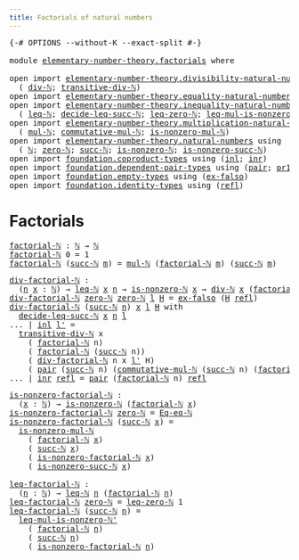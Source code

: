 ```yaml
---
title: Factorials of natural numbers
---
```


<pre class="Agda"><a id="55" class="Symbol">{-#</a> <a id="59" class="Keyword">OPTIONS</a> <a id="67" class="Pragma">--without-K</a> <a id="79" class="Pragma">--exact-split</a> <a id="93" class="Symbol">#-}</a>

<a id="98" class="Keyword">module</a> <a id="105" href="elementary-number-theory.factorials.html" class="Module">elementary-number-theory.factorials</a> <a id="141" class="Keyword">where</a>

<a id="148" class="Keyword">open</a> <a id="153" class="Keyword">import</a> <a id="160" href="elementary-number-theory.divisibility-natural-numbers.html" class="Module">elementary-number-theory.divisibility-natural-numbers</a> <a id="214" class="Keyword">using</a>
  <a id="222" class="Symbol">(</a> <a id="224" href="elementary-number-theory.divisibility-natural-numbers.html#1608" class="Function">div-ℕ</a><a id="229" class="Symbol">;</a> <a id="231" href="elementary-number-theory.divisibility-natural-numbers.html#5591" class="Function">transitive-div-ℕ</a><a id="247" class="Symbol">)</a>
<a id="249" class="Keyword">open</a> <a id="254" class="Keyword">import</a> <a id="261" href="elementary-number-theory.equality-natural-numbers.html" class="Module">elementary-number-theory.equality-natural-numbers</a> <a id="311" class="Keyword">using</a> <a id="317" class="Symbol">(</a><a id="318" href="elementary-number-theory.equality-natural-numbers.html#1997" class="Function">Eq-eq-ℕ</a><a id="325" class="Symbol">)</a>
<a id="327" class="Keyword">open</a> <a id="332" class="Keyword">import</a> <a id="339" href="elementary-number-theory.inequality-natural-numbers.html" class="Module">elementary-number-theory.inequality-natural-numbers</a> <a id="391" class="Keyword">using</a>
  <a id="399" class="Symbol">(</a> <a id="401" href="elementary-number-theory.inequality-natural-numbers.html#1660" class="Function">leq-ℕ</a><a id="406" class="Symbol">;</a> <a id="408" href="elementary-number-theory.inequality-natural-numbers.html#3624" class="Function">decide-leq-succ-ℕ</a><a id="425" class="Symbol">;</a> <a id="427" href="elementary-number-theory.inequality-natural-numbers.html#2292" class="Function">leq-zero-ℕ</a><a id="437" class="Symbol">;</a> <a id="439" href="elementary-number-theory.inequality-natural-numbers.html#7945" class="Function">leq-mul-is-nonzero-ℕ&#39;</a><a id="460" class="Symbol">)</a>
<a id="462" class="Keyword">open</a> <a id="467" class="Keyword">import</a> <a id="474" href="elementary-number-theory.multiplication-natural-numbers.html" class="Module">elementary-number-theory.multiplication-natural-numbers</a> <a id="530" class="Keyword">using</a>
  <a id="538" class="Symbol">(</a> <a id="540" href="elementary-number-theory.multiplication-natural-numbers.html#1358" class="Function">mul-ℕ</a><a id="545" class="Symbol">;</a> <a id="547" href="elementary-number-theory.multiplication-natural-numbers.html#3145" class="Function">commutative-mul-ℕ</a><a id="564" class="Symbol">;</a> <a id="566" href="elementary-number-theory.multiplication-natural-numbers.html#6561" class="Function">is-nonzero-mul-ℕ</a><a id="582" class="Symbol">)</a>
<a id="584" class="Keyword">open</a> <a id="589" class="Keyword">import</a> <a id="596" href="elementary-number-theory.natural-numbers.html" class="Module">elementary-number-theory.natural-numbers</a> <a id="637" class="Keyword">using</a>
  <a id="645" class="Symbol">(</a> <a id="647" href="elementary-number-theory.natural-numbers.html#1458" class="Datatype">ℕ</a><a id="648" class="Symbol">;</a> <a id="650" href="elementary-number-theory.natural-numbers.html#1479" class="InductiveConstructor">zero-ℕ</a><a id="656" class="Symbol">;</a> <a id="658" href="elementary-number-theory.natural-numbers.html#1492" class="InductiveConstructor">succ-ℕ</a><a id="664" class="Symbol">;</a> <a id="666" href="elementary-number-theory.natural-numbers.html#1939" class="Function">is-nonzero-ℕ</a><a id="678" class="Symbol">;</a> <a id="680" href="elementary-number-theory.natural-numbers.html#3034" class="Function">is-nonzero-succ-ℕ</a><a id="697" class="Symbol">)</a>
<a id="699" class="Keyword">open</a> <a id="704" class="Keyword">import</a> <a id="711" href="foundation.coproduct-types.html" class="Module">foundation.coproduct-types</a> <a id="738" class="Keyword">using</a> <a id="744" class="Symbol">(</a><a id="745" href="foundation.coproduct-types.html#1253" class="InductiveConstructor">inl</a><a id="748" class="Symbol">;</a> <a id="750" href="foundation.coproduct-types.html#1276" class="InductiveConstructor">inr</a><a id="753" class="Symbol">)</a>
<a id="755" class="Keyword">open</a> <a id="760" class="Keyword">import</a> <a id="767" href="foundation.dependent-pair-types.html" class="Module">foundation.dependent-pair-types</a> <a id="799" class="Keyword">using</a> <a id="805" class="Symbol">(</a><a id="806" href="foundation-core.dependent-pair-types.html#588" class="InductiveConstructor">pair</a><a id="810" class="Symbol">;</a> <a id="812" href="foundation-core.dependent-pair-types.html#605" class="Field">pr1</a><a id="815" class="Symbol">;</a> <a id="817" href="foundation-core.dependent-pair-types.html#617" class="Field">pr2</a><a id="820" class="Symbol">)</a>
<a id="822" class="Keyword">open</a> <a id="827" class="Keyword">import</a> <a id="834" href="foundation.empty-types.html" class="Module">foundation.empty-types</a> <a id="857" class="Keyword">using</a> <a id="863" class="Symbol">(</a><a id="864" href="foundation-core.empty-types.html#1160" class="Function">ex-falso</a><a id="872" class="Symbol">)</a>
<a id="874" class="Keyword">open</a> <a id="879" class="Keyword">import</a> <a id="886" href="foundation.identity-types.html" class="Module">foundation.identity-types</a> <a id="912" class="Keyword">using</a> <a id="918" class="Symbol">(</a><a id="919" href="foundation-core.identity-types.html#1820" class="InductiveConstructor">refl</a><a id="923" class="Symbol">)</a>
</pre>
# Factorials

<pre class="Agda"><a id="factorial-ℕ"></a><a id="952" href="elementary-number-theory.factorials.html#952" class="Function">factorial-ℕ</a> <a id="964" class="Symbol">:</a> <a id="966" href="elementary-number-theory.natural-numbers.html#1458" class="Datatype">ℕ</a> <a id="968" class="Symbol">→</a> <a id="970" href="elementary-number-theory.natural-numbers.html#1458" class="Datatype">ℕ</a>
<a id="972" href="elementary-number-theory.factorials.html#952" class="Function">factorial-ℕ</a> <a id="984" class="Number">0</a> <a id="986" class="Symbol">=</a> <a id="988" class="Number">1</a>
<a id="990" href="elementary-number-theory.factorials.html#952" class="Function">factorial-ℕ</a> <a id="1002" class="Symbol">(</a><a id="1003" href="elementary-number-theory.natural-numbers.html#1492" class="InductiveConstructor">succ-ℕ</a> <a id="1010" href="elementary-number-theory.factorials.html#1010" class="Bound">m</a><a id="1011" class="Symbol">)</a> <a id="1013" class="Symbol">=</a> <a id="1015" href="elementary-number-theory.multiplication-natural-numbers.html#1358" class="Function">mul-ℕ</a> <a id="1021" class="Symbol">(</a><a id="1022" href="elementary-number-theory.factorials.html#952" class="Function">factorial-ℕ</a> <a id="1034" href="elementary-number-theory.factorials.html#1010" class="Bound">m</a><a id="1035" class="Symbol">)</a> <a id="1037" class="Symbol">(</a><a id="1038" href="elementary-number-theory.natural-numbers.html#1492" class="InductiveConstructor">succ-ℕ</a> <a id="1045" href="elementary-number-theory.factorials.html#1010" class="Bound">m</a><a id="1046" class="Symbol">)</a>
</pre>
<pre class="Agda"><a id="div-factorial-ℕ"></a><a id="1061" href="elementary-number-theory.factorials.html#1061" class="Function">div-factorial-ℕ</a> <a id="1077" class="Symbol">:</a>
  <a id="1081" class="Symbol">(</a><a id="1082" href="elementary-number-theory.factorials.html#1082" class="Bound">n</a> <a id="1084" href="elementary-number-theory.factorials.html#1084" class="Bound">x</a> <a id="1086" class="Symbol">:</a> <a id="1088" href="elementary-number-theory.natural-numbers.html#1458" class="Datatype">ℕ</a><a id="1089" class="Symbol">)</a> <a id="1091" class="Symbol">→</a> <a id="1093" href="elementary-number-theory.inequality-natural-numbers.html#1660" class="Function">leq-ℕ</a> <a id="1099" href="elementary-number-theory.factorials.html#1084" class="Bound">x</a> <a id="1101" href="elementary-number-theory.factorials.html#1082" class="Bound">n</a> <a id="1103" class="Symbol">→</a> <a id="1105" href="elementary-number-theory.natural-numbers.html#1939" class="Function">is-nonzero-ℕ</a> <a id="1118" href="elementary-number-theory.factorials.html#1084" class="Bound">x</a> <a id="1120" class="Symbol">→</a> <a id="1122" href="elementary-number-theory.divisibility-natural-numbers.html#1608" class="Function">div-ℕ</a> <a id="1128" href="elementary-number-theory.factorials.html#1084" class="Bound">x</a> <a id="1130" class="Symbol">(</a><a id="1131" href="elementary-number-theory.factorials.html#952" class="Function">factorial-ℕ</a> <a id="1143" href="elementary-number-theory.factorials.html#1082" class="Bound">n</a><a id="1144" class="Symbol">)</a>
<a id="1146" href="elementary-number-theory.factorials.html#1061" class="Function">div-factorial-ℕ</a> <a id="1162" href="elementary-number-theory.natural-numbers.html#1479" class="InductiveConstructor">zero-ℕ</a> <a id="1169" href="elementary-number-theory.natural-numbers.html#1479" class="InductiveConstructor">zero-ℕ</a> <a id="1176" href="elementary-number-theory.factorials.html#1176" class="Bound">l</a> <a id="1178" href="elementary-number-theory.factorials.html#1178" class="Bound">H</a> <a id="1180" class="Symbol">=</a> <a id="1182" href="foundation-core.empty-types.html#1160" class="Function">ex-falso</a> <a id="1191" class="Symbol">(</a><a id="1192" href="elementary-number-theory.factorials.html#1178" class="Bound">H</a> <a id="1194" href="foundation-core.identity-types.html#1820" class="InductiveConstructor">refl</a><a id="1198" class="Symbol">)</a>
<a id="1200" href="elementary-number-theory.factorials.html#1061" class="Function">div-factorial-ℕ</a> <a id="1216" class="Symbol">(</a><a id="1217" href="elementary-number-theory.natural-numbers.html#1492" class="InductiveConstructor">succ-ℕ</a> <a id="1224" href="elementary-number-theory.factorials.html#1224" class="Bound">n</a><a id="1225" class="Symbol">)</a> <a id="1227" href="elementary-number-theory.factorials.html#1227" class="Bound">x</a> <a id="1229" href="elementary-number-theory.factorials.html#1229" class="Bound">l</a> <a id="1231" href="elementary-number-theory.factorials.html#1231" class="Bound">H</a> <a id="1233" class="Keyword">with</a>
  <a id="1240" href="elementary-number-theory.inequality-natural-numbers.html#3624" class="Function">decide-leq-succ-ℕ</a> <a id="1258" href="elementary-number-theory.factorials.html#1227" class="Bound">x</a> <a id="1260" href="elementary-number-theory.factorials.html#1224" class="Bound">n</a> <a id="1262" href="elementary-number-theory.factorials.html#1229" class="Bound">l</a>
<a id="1264" class="Symbol">...</a> <a id="1268" class="Symbol">|</a> <a id="1270" href="foundation.coproduct-types.html#1253" class="InductiveConstructor">inl</a> <a id="1274" href="elementary-number-theory.factorials.html#1274" class="Bound">l&#39;</a> <a id="1277" class="Symbol">=</a>
  <a id="1281" href="elementary-number-theory.divisibility-natural-numbers.html#5591" class="Function">transitive-div-ℕ</a> <a id="1298" class="Bound">x</a>
    <a id="1304" class="Symbol">(</a> <a id="1306" href="elementary-number-theory.factorials.html#952" class="Function">factorial-ℕ</a> <a id="1318" class="Bound">n</a><a id="1319" class="Symbol">)</a>
    <a id="1325" class="Symbol">(</a> <a id="1327" href="elementary-number-theory.factorials.html#952" class="Function">factorial-ℕ</a> <a id="1339" class="Symbol">(</a><a id="1340" href="elementary-number-theory.natural-numbers.html#1492" class="InductiveConstructor">succ-ℕ</a> <a id="1347" class="Bound">n</a><a id="1348" class="Symbol">))</a>
    <a id="1355" class="Symbol">(</a> <a id="1357" href="elementary-number-theory.factorials.html#1061" class="Function">div-factorial-ℕ</a> <a id="1373" class="Bound">n</a> <a id="1375" class="Bound">x</a> <a id="1377" href="elementary-number-theory.factorials.html#1274" class="Bound">l&#39;</a> <a id="1380" class="Bound">H</a><a id="1381" class="Symbol">)</a>
    <a id="1387" class="Symbol">(</a> <a id="1389" href="foundation-core.dependent-pair-types.html#588" class="InductiveConstructor">pair</a> <a id="1394" class="Symbol">(</a><a id="1395" href="elementary-number-theory.natural-numbers.html#1492" class="InductiveConstructor">succ-ℕ</a> <a id="1402" class="Bound">n</a><a id="1403" class="Symbol">)</a> <a id="1405" class="Symbol">(</a><a id="1406" href="elementary-number-theory.multiplication-natural-numbers.html#3145" class="Function">commutative-mul-ℕ</a> <a id="1424" class="Symbol">(</a><a id="1425" href="elementary-number-theory.natural-numbers.html#1492" class="InductiveConstructor">succ-ℕ</a> <a id="1432" class="Bound">n</a><a id="1433" class="Symbol">)</a> <a id="1435" class="Symbol">(</a><a id="1436" href="elementary-number-theory.factorials.html#952" class="Function">factorial-ℕ</a> <a id="1448" class="Bound">n</a><a id="1449" class="Symbol">)))</a>
<a id="1453" class="Symbol">...</a> <a id="1457" class="Symbol">|</a> <a id="1459" href="foundation.coproduct-types.html#1276" class="InductiveConstructor">inr</a> <a id="1463" href="foundation-core.identity-types.html#1820" class="InductiveConstructor">refl</a> <a id="1468" class="Symbol">=</a> <a id="1470" href="foundation-core.dependent-pair-types.html#588" class="InductiveConstructor">pair</a> <a id="1475" class="Symbol">(</a><a id="1476" href="elementary-number-theory.factorials.html#952" class="Function">factorial-ℕ</a> <a id="1488" class="Bound">n</a><a id="1489" class="Symbol">)</a> <a id="1491" href="foundation-core.identity-types.html#1820" class="InductiveConstructor">refl</a>
</pre>
<pre class="Agda"><a id="is-nonzero-factorial-ℕ"></a><a id="1509" href="elementary-number-theory.factorials.html#1509" class="Function">is-nonzero-factorial-ℕ</a> <a id="1532" class="Symbol">:</a>
  <a id="1536" class="Symbol">(</a><a id="1537" href="elementary-number-theory.factorials.html#1537" class="Bound">x</a> <a id="1539" class="Symbol">:</a> <a id="1541" href="elementary-number-theory.natural-numbers.html#1458" class="Datatype">ℕ</a><a id="1542" class="Symbol">)</a> <a id="1544" class="Symbol">→</a> <a id="1546" href="elementary-number-theory.natural-numbers.html#1939" class="Function">is-nonzero-ℕ</a> <a id="1559" class="Symbol">(</a><a id="1560" href="elementary-number-theory.factorials.html#952" class="Function">factorial-ℕ</a> <a id="1572" href="elementary-number-theory.factorials.html#1537" class="Bound">x</a><a id="1573" class="Symbol">)</a>
<a id="1575" href="elementary-number-theory.factorials.html#1509" class="Function">is-nonzero-factorial-ℕ</a> <a id="1598" href="elementary-number-theory.natural-numbers.html#1479" class="InductiveConstructor">zero-ℕ</a> <a id="1605" class="Symbol">=</a> <a id="1607" href="elementary-number-theory.equality-natural-numbers.html#1997" class="Function">Eq-eq-ℕ</a>
<a id="1615" href="elementary-number-theory.factorials.html#1509" class="Function">is-nonzero-factorial-ℕ</a> <a id="1638" class="Symbol">(</a><a id="1639" href="elementary-number-theory.natural-numbers.html#1492" class="InductiveConstructor">succ-ℕ</a> <a id="1646" href="elementary-number-theory.factorials.html#1646" class="Bound">x</a><a id="1647" class="Symbol">)</a> <a id="1649" class="Symbol">=</a>
  <a id="1653" href="elementary-number-theory.multiplication-natural-numbers.html#6561" class="Function">is-nonzero-mul-ℕ</a>
    <a id="1674" class="Symbol">(</a> <a id="1676" href="elementary-number-theory.factorials.html#952" class="Function">factorial-ℕ</a> <a id="1688" href="elementary-number-theory.factorials.html#1646" class="Bound">x</a><a id="1689" class="Symbol">)</a>
    <a id="1695" class="Symbol">(</a> <a id="1697" href="elementary-number-theory.natural-numbers.html#1492" class="InductiveConstructor">succ-ℕ</a> <a id="1704" href="elementary-number-theory.factorials.html#1646" class="Bound">x</a><a id="1705" class="Symbol">)</a>
    <a id="1711" class="Symbol">(</a> <a id="1713" href="elementary-number-theory.factorials.html#1509" class="Function">is-nonzero-factorial-ℕ</a> <a id="1736" href="elementary-number-theory.factorials.html#1646" class="Bound">x</a><a id="1737" class="Symbol">)</a>
    <a id="1743" class="Symbol">(</a> <a id="1745" href="elementary-number-theory.natural-numbers.html#3034" class="Function">is-nonzero-succ-ℕ</a> <a id="1763" href="elementary-number-theory.factorials.html#1646" class="Bound">x</a><a id="1764" class="Symbol">)</a>

<a id="leq-factorial-ℕ"></a><a id="1767" href="elementary-number-theory.factorials.html#1767" class="Function">leq-factorial-ℕ</a> <a id="1783" class="Symbol">:</a>
  <a id="1787" class="Symbol">(</a><a id="1788" href="elementary-number-theory.factorials.html#1788" class="Bound">n</a> <a id="1790" class="Symbol">:</a> <a id="1792" href="elementary-number-theory.natural-numbers.html#1458" class="Datatype">ℕ</a><a id="1793" class="Symbol">)</a> <a id="1795" class="Symbol">→</a> <a id="1797" href="elementary-number-theory.inequality-natural-numbers.html#1660" class="Function">leq-ℕ</a> <a id="1803" href="elementary-number-theory.factorials.html#1788" class="Bound">n</a> <a id="1805" class="Symbol">(</a><a id="1806" href="elementary-number-theory.factorials.html#952" class="Function">factorial-ℕ</a> <a id="1818" href="elementary-number-theory.factorials.html#1788" class="Bound">n</a><a id="1819" class="Symbol">)</a>
<a id="1821" href="elementary-number-theory.factorials.html#1767" class="Function">leq-factorial-ℕ</a> <a id="1837" href="elementary-number-theory.natural-numbers.html#1479" class="InductiveConstructor">zero-ℕ</a> <a id="1844" class="Symbol">=</a> <a id="1846" href="elementary-number-theory.inequality-natural-numbers.html#2292" class="Function">leq-zero-ℕ</a> <a id="1857" class="Number">1</a>
<a id="1859" href="elementary-number-theory.factorials.html#1767" class="Function">leq-factorial-ℕ</a> <a id="1875" class="Symbol">(</a><a id="1876" href="elementary-number-theory.natural-numbers.html#1492" class="InductiveConstructor">succ-ℕ</a> <a id="1883" href="elementary-number-theory.factorials.html#1883" class="Bound">n</a><a id="1884" class="Symbol">)</a> <a id="1886" class="Symbol">=</a>
  <a id="1890" href="elementary-number-theory.inequality-natural-numbers.html#7945" class="Function">leq-mul-is-nonzero-ℕ&#39;</a>
    <a id="1916" class="Symbol">(</a> <a id="1918" href="elementary-number-theory.factorials.html#952" class="Function">factorial-ℕ</a> <a id="1930" href="elementary-number-theory.factorials.html#1883" class="Bound">n</a><a id="1931" class="Symbol">)</a>
    <a id="1937" class="Symbol">(</a> <a id="1939" href="elementary-number-theory.natural-numbers.html#1492" class="InductiveConstructor">succ-ℕ</a> <a id="1946" href="elementary-number-theory.factorials.html#1883" class="Bound">n</a><a id="1947" class="Symbol">)</a>
    <a id="1953" class="Symbol">(</a> <a id="1955" href="elementary-number-theory.factorials.html#1509" class="Function">is-nonzero-factorial-ℕ</a> <a id="1978" href="elementary-number-theory.factorials.html#1883" class="Bound">n</a><a id="1979" class="Symbol">)</a>
</pre>